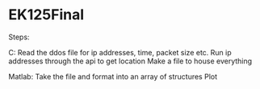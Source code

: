 # EK125Final
Steps:

C: 
Read the ddos file for ip addresses, time, packet size etc.
Run ip addresses through the api to get location
Make a file to house everything

Matlab: 
Take the file and format into an array of structures
Plot
